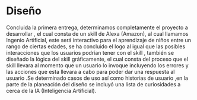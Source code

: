 # Diseño
Concluida la primera entrega, determinamos completamente el proyecto a desarrollar , el cual consta de un skill de Alexa (Amazon), al cual llamamos Ingenio Artificial, este será interactivo para el aprendizaje de niños entre un rango de ciertas edades, se ha concluido el logo al igual que las posibles interacciones que los usuarios podrían tener con el skill , también se diseñado la lógica del skill gráficamente, el cual consta del proceso que el skill llevara al momento que un usuario lo invoque incluyendo los errores y las acciones que esta llevara a cabo para poder dar una respuesta al usuario .Se determinado casos de uso así como historias de usuario ,en la parte de la planeación del diseño se incluyó una lista de curiosidades a cerca de la IA (Inteligencia Artificial).